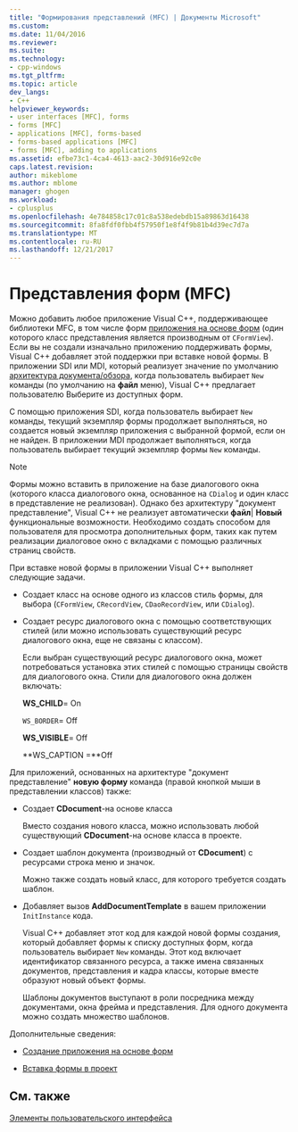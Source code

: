 ```yaml
---
title: "Формирования представлений (MFC) | Документы Microsoft"
ms.custom: 
ms.date: 11/04/2016
ms.reviewer: 
ms.suite: 
ms.technology:
- cpp-windows
ms.tgt_pltfrm: 
ms.topic: article
dev_langs:
- C++
helpviewer_keywords:
- user interfaces [MFC], forms
- forms [MFC]
- applications [MFC], forms-based
- forms-based applications [MFC]
- forms [MFC], adding to applications
ms.assetid: efbe73c1-4ca4-4613-aac2-30d916e92c0e
caps.latest.revision: 
author: mikeblome
ms.author: mblome
manager: ghogen
ms.workload:
- cplusplus
ms.openlocfilehash: 4e784858c17c01c8a538edebdb15a89863d16438
ms.sourcegitcommit: 8fa8fdf0fbb4f57950f1e8f4f9b81b4d39ec7d7a
ms.translationtype: MT
ms.contentlocale: ru-RU
ms.lasthandoff: 12/21/2017
---
```

# <a name="form-views-mfc"></a>Представления форм (MFC)
Можно добавить любое приложение Visual C++, поддерживающее библиотеки MFC, в том числе форм [приложения на основе форм](../mfc/reference/creating-a-forms-based-mfc-application.md) (один которого класс представления является производным от `CFormView`). Если вы не создали изначально приложению поддерживать формы, Visual C++ добавляет этой поддержки при вставке новой формы. В приложении SDI или MDI, который реализует значение по умолчанию [архитектура документа/обзора](../mfc/document-view-architecture.md), когда пользователь выбирает `New` команды (по умолчанию на **файл** меню), Visual C++ предлагает пользователю Выберите из доступных форм.  
  
 С помощью приложения SDI, когда пользователь выбирает `New` команды, текущий экземпляр формы продолжает выполняться, но создается новый экземпляр приложения с выбранной формой, если он не найден. В приложении MDI продолжает выполняться, когда пользователь выбирает текущий экземпляр формы `New` команды.  
  
> [!NOTE]
>  Формы можно вставить в приложение на базе диалогового окна (которого класса диалогового окна, основанное на `CDialog` и один класс в представление не реализован). Однако без архитектуру "документ представление", Visual C++ не реализует автоматически **файл**&#124; **Новый** функциональные возможности. Необходимо создать способом для пользователя для просмотра дополнительных форм, таких как путем реализации диалоговое окно с вкладками с помощью различных страниц свойств.  
  
 При вставке новой формы в приложении Visual C++ выполняет следующие задачи.  
  
-   Создает класс на основе одного из классов стиль формы, для выбора (`CFormView`, `CRecordView`, `CDaoRecordView`, или `CDialog`).  
  
-   Создает ресурс диалогового окна с помощью соответствующих стилей (или можно использовать существующий ресурс диалогового окна, еще не связаны с классом).  
  
     Если выбран существующий ресурс диалогового окна, может потребоваться установка этих стилей с помощью страницы свойств для диалогового окна. Стили для диалогового окна должен включать:  
  
     **WS_CHILD**= On  
  
     `WS_BORDER`= Off  
  
     **WS_VISIBLE**= Off  
  
     **WS_CAPTION =**Off  
  
 Для приложений, основанных на архитектуре "документ представление" **новую форму** команда (правой кнопкой мыши в представлении классов) также:  
  
-   Создает **CDocument**-на основе класса  
  
     Вместо создания нового класса, можно использовать любой существующий **CDocument**-на основе класса в проекте.  
  
-   Создает шаблон документа (производный от **CDocument**) с ресурсами строка меню и значок.  
  
     Можно также создать новый класс, для которого требуется создать шаблон.  
  
-   Добавляет вызов **AddDocumentTemplate** в вашем приложении `InitInstance` кода.  
  
     Visual C++ добавляет этот код для каждой новой формы создания, который добавляет формы к списку доступных форм, когда пользователь выбирает `New` команды. Этот код включает идентификатор связанного ресурса, а также имена связанных документов, представления и кадра классы, которые вместе образуют новый объект формы.  
  
     Шаблоны документов выступают в роли посредника между документами, окна фрейма и представления. Для одного документа можно создать множество шаблонов.  
  
 Дополнительные сведения:  
  
-   [Создание приложения на основе форм](../mfc/reference/creating-a-forms-based-mfc-application.md)  
  
-   [Вставка формы в проект](../mfc/inserting-a-form-into-a-project.md)  
  
## <a name="see-also"></a>См. также  
 [Элементы пользовательского интерфейса](../mfc/user-interface-elements-mfc.md)
